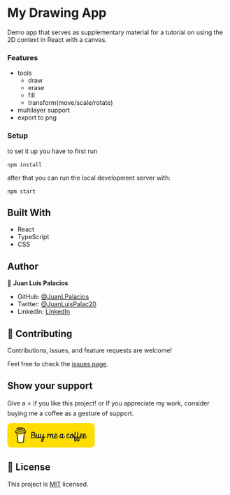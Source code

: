 # My Drawing App

Demo app that serves as supplementary material for a tutorial on using the 2D context in React with a canvas.

### Features

- tools
  - draw
  - erase
  - fill
  - transform(move/scale/rotate)
- multilayer support
- export to png

### Setup


to set it up you have to first run 

```
npm install
```

after that you can run the local development server with:
```
npm start
```

## Built With

- React
- TypeScript
- CSS

## Author

👤 **Juan Luis Palacios**

- GitHub: [@JuanLPalacios](https://github.com/JuanLPalacios)
- Twitter: [@JuanLuisPalac20](https://twitter.com/twitterhandle)
- LinkedIn: [LinkedIn](https://www.linkedin.com/in/juan-luis-palacios-p%C3%A9rez-95b39a228/)


## 🤝 Contributing

Contributions, issues, and feature requests are welcome!

Feel free to check the [issues page](../../issues/).

## Show your support

Give a ⭐️ if you like this project!
or If you appreciate my work, consider buying me a coffee as a gesture of support.

[![buy me a coffee](./readme_assets/bmc-button.png)](https://www.buymeacoffee.com/juanluispap)

## 📝 License

This project is [MIT](./MIT.md) licensed.